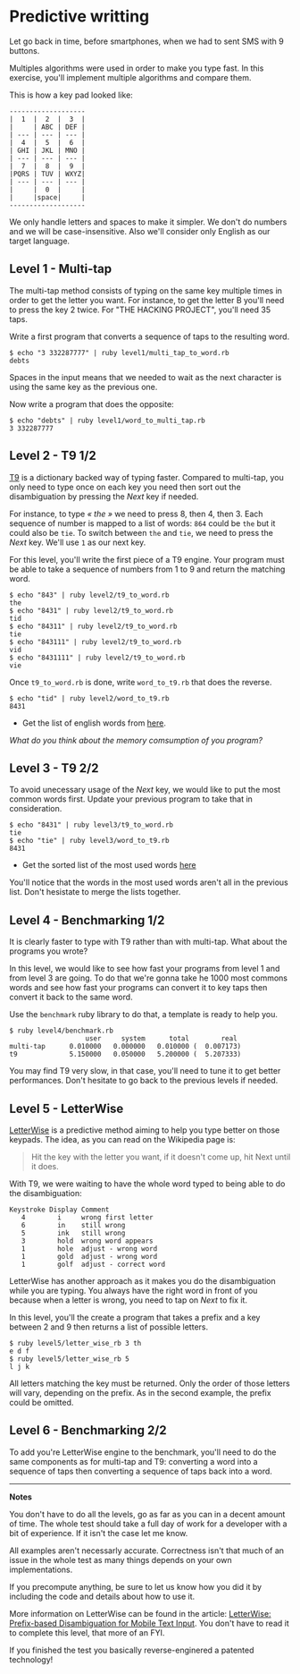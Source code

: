 # Predictive writting

Let go back in time, before smartphones, when we had to sent SMS with 9 buttons.

Multiples algorithms were used in order to make you type fast. In this exercise,
you'll implement multiple algorithms and compare them.

This is how a key pad looked like:

```
-------------------
|  1  |  2  |  3  |
|     | ABC | DEF |
| --- | --- | --- |
|  4  |  5  |  6  |
| GHI | JKL | MNO |
| --- | --- | --- |
|  7  |  8  |  9  |
|PQRS | TUV | WXYZ|
| --- | --- | --- |
|     |  0  |     |
|     |space|     |
-------------------
```

We only handle letters and spaces to make it simpler. We don't do numbers and
we will be case-insensitive. Also we'll consider only English as our target
language.

## Level 1 - Multi-tap

The multi-tap method consists of typing on the same key multiple times in order
to get the letter you want. For instance, to get the letter B you'll need to
press the key 2 twice. For "THE HACKING PROJECT", you'll need 35 taps.

Write a first program that converts a sequence of taps to the resulting word.

```
$ echo "3 332287777" | ruby level1/multi_tap_to_word.rb
debts
```

Spaces in the input means that we needed to wait as the next character is using
the same key as the previous one.

Now write a program that does the opposite:

```
$ echo "debts" | ruby level1/word_to_multi_tap.rb
3 332287777
```

## Level 2 - T9 1/2

[T9](https://en.wikipedia.org/wiki/T9_(predictive_text)) is a dictionary backed
way of typing faster. Compared to multi-tap, you only need to type once on each
key you need then sort out the disambiguation by pressing the _Next_ key if
needed.

For instance, to type _« the »_ we need to press 8, then 4, then 3. Each
sequence of number is mapped to a list of words: `864` could be `the` but it
could also be `tie`. To switch between `the` and `tie`, we need to press the
_Next_ key. We'll use `1` as our next key.

For this level, you'll write the first piece of a T9 engine. Your program must
be able to take a sequence of numbers from 1 to 9 and return the matching word.

```
$ echo "843" | ruby level2/t9_to_word.rb
the
$ echo "8431" | ruby level2/t9_to_word.rb
tid
$ echo "84311" | ruby level2/t9_to_word.rb
tie
$ echo "843111" | ruby level2/t9_to_word.rb
vid
$ echo "8431111" | ruby level2/t9_to_word.rb
vie
```

Once `t9_to_word.rb` is done, write `word_to_t9.rb` that does the reverse.

```
$ echo "tid" | ruby level2/word_to_t9.rb
8431
```

* Get the list of english words from [here](http://norvig.com/ngrams/word.list).

_What do you think about the memory comsumption of you program?_

## Level 3 - T9 2/2

To avoid unecessary usage of the _Next_ key, we would like to put the most
common words first. Update your previous program to take that in consideration.

```
$ echo "8431" | ruby level3/t9_to_word.rb
tie
$ echo "tie" | ruby level3/word_to_t9.rb
8431
```

* Get the sorted list of the most used words [here](http://norvig.com/ngrams/count_1w.txt)

You'll notice that the words in the most used words aren't all in the previous
list. Don't hesistate to merge the lists together.

## Level 4 - Benchmarking 1/2

It is clearly faster to type with T9 rather than with multi-tap. What about the
programs you wrote?

In this level, we would like to see how fast your programs from level 1 and from
level 3 are going. To do that we're gonna take he 1000 most commons words and
see how fast your programs can convert it to key taps then convert it back to
the same word.

Use the `benchmark` ruby library to do that, a template is ready to help you.

```
$ ruby level4/benchmark.rb
                   user     system      total        real
multi-tap      0.010000   0.000000   0.010000 (  0.007173)
t9             5.150000   0.050000   5.200000 (  5.207333)
```

You may find T9 very slow, in that case, you'll need to tune it to get better
performances. Don't hesitate to go back to the previous levels if needed.

## Level 5 - LetterWise

[LetterWise](https://en.wikipedia.org/wiki/LetterWise) is a predictive method
aiming to help you type better on those keypads. The idea, as you can read on
the Wikipedia page is:

> Hit the key with the letter you want,
> if it doesn't come up, hit Next until it does.

With T9, we were waiting to have the whole word typed to being able to do the
disambiguation:

```
Keystroke Display Comment
   4        i     wrong first letter
   6        in    still wrong
   5        ink   still wrong
   3        hold  wrong word appears
   1        hole  adjust - wrong word
   1        gold  adjust - wrong word
   1        golf  adjust - correct word
```

LetterWise has another approach as it makes you do the disambiguation while you
are typing. You always have the right word in front of you because when a letter
is wrong, you need to tap on _Next_ to fix it.

In this level, you'll the create a program that takes a prefix and a key between
2 and 9 then returns a list of possible letters.

```
$ ruby level5/letter_wise_rb 3 th
e d f
$ ruby level5/letter_wise_rb 5
l j k
```

All letters matching the key must be returned. Only the order of those letters
will vary, depending on the prefix. As in the second example, the prefix could
be omitted.

## Level 6 - Benchmarking 2/2

To add you're LetterWise engine to the benchmark, you'll need to do the same
components as for multi-tap and T9: converting a word into a sequence of taps
then converting a sequence of taps back into a word.



-----

**Notes**

You don't have to do all the levels, go as far as you can in a decent amount of
time. The whole test should take a full day of work for a developer with a bit
of experience. If it isn't the case let me know.

All examples aren't necessarly accurate. Correctness isn't that much of an issue
in the whole test as many things depends on your own implementations.

If you precompute anything, be sure to let us know how you did it by including
the code and details about how to use it.

More information on LetterWise can be found in the article:
[LetterWise: Prefix-based Disambiguation for Mobile Text Input](http://www.yorku.ca/mack/uist01.html).
You don't have to read it to complete this level, that more of an FYI.

If you finished the test you basically reverse-enginered a patented technology!
